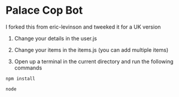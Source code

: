 # Palace Cop Bot
I forked this from eric-levinson and tweeked it for a UK version

1. Change your details in the user.js

2. Change your items in the items.js (you can add multiple items)

3. Open up a terminal in the current directory and run the following commands 
```
npm install
```

```
node 
```
